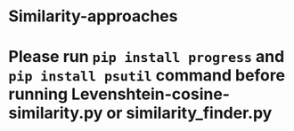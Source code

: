 # Similarity-approaches

# Please run `pip install progress` and `pip install psutil` command before running Levenshtein-cosine-similarity.py or similarity_finder.py
 
